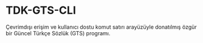 # TDK-GTS-CLI
Çevrimdışı erişim ve kullanıcı dostu komut satırı arayüzüyle donatılmış özgür bir Güncel Türkçe Sözlük (GTS) programı.
